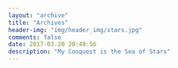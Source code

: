 ```yaml
---
layout: "archive"
title: "Archives"
header-img: "img/header_img/stars.jpg"
comments: false
date: 2017-03-20 20:49:56
description: "My Conquest is the Sea of Stars"
---
```


